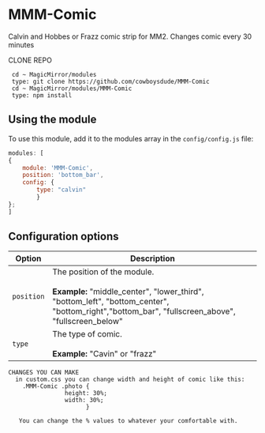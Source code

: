 # MMM-Comic
Calvin and Hobbes or Frazz comic strip for MM2.  Changes comic every 30 minutes

  CLONE REPO
  
     cd ~ MagicMirror/modules
     type: git clone https://github.com/cowboysdude/MMM-Comic
     cd ~ MagicMirror/modules/MMM-Comic
     type: npm install
     
## Using the module

To use this module, add it to the modules array in the `config/config.js` file:
````javascript
modules: [
{
    module: 'MMM-Comic',
    position: 'bottom_bar',
    config: {
        type: "calvin"
        }
};
]
````

## Configuration options
  
  <table width="100%">
  <thead>
    <tr>
      <th> Option </th>
      <th width="100%"> Description</th>
    </tr>
  </thead>
  <tbody>
    <tr>
      <td><code>position</code></td>
      <td> The position of the module.<br><br><b> Example:</b> "middle_center", "lower_third", "bottom_left", "bottom_center", "bottom_right","bottom_bar", "fullscreen_above", "fullscreen_below" </td>
     </tr>
    <tr>
      <td><code>type</code></td>
      <td> The type of comic.<br><br><b> Example:</b> "Cavin" or "frazz" </td>
    </tr>
   </tbody>
  </table>
        
        
  
        
    CHANGES YOU CAN MAKE
      in custom.css you can change width and height of comic like this:
        .MMM-Comic .photo {   
                    height: 30%;         
                    width: 30%;
                          }
                          
       You can change the % values to whatever your comfortable with.  
